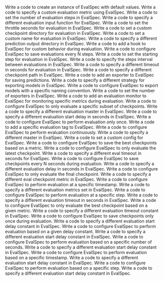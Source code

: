 Write a code to create an instance of EvalSpec with default values.
Write a code to specify a custom evaluation metric using EvalSpec.
Write a code to set the number of evaluation steps in EvalSpec.
Write a code to specify a different evaluation input function for EvalSpec.
Write a code to set the throttle seconds for evaluation in EvalSpec.
Write a code to set a custom checkpoint directory for evaluation in EvalSpec.
Write a code to set a custom name for evaluation in EvalSpec.
Write a code to specify a different prediction output directory in EvalSpec.
Write a code to add a hook to EvalSpec for custom behavior during evaluation.
Write a code to configure EvalSpec to save evaluations every N steps.
Write a code to set the starting step for evaluation in EvalSpec.
Write a code to specify the steps interval between evaluations in EvalSpec.
Write a code to specify a different timeout in seconds for evaluation in EvalSpec.
Write a code to specify a different checkpoint path in EvalSpec.
Write a code to add an exporter to EvalSpec for saving predictions.
Write a code to specify a different strategy for exporting models in EvalSpec.
Write a code to configure EvalSpec to export models with a specific naming convention.
Write a code to set the number of exporters in EvalSpec.
Write a code to add an evaluation monitor to EvalSpec for monitoring specific metrics during evaluation.
Write a code to configure EvalSpec to only evaluate a specific subset of checkpoints.
Write a code to specify a different evaluation master in EvalSpec.
Write a code to specify a different evaluation start delay in seconds in EvalSpec.
Write a code to configure EvalSpec to perform evaluation only once.
Write a code to add a specific evaluation tag to EvalSpec.
Write a code to configure EvalSpec to perform evaluation continuously.
Write a code to specify a different master in EvalSpec.
Write a code to set a custom config for EvalSpec.
Write a code to configure EvalSpec to save the best checkpoints based on a metric.
Write a code to configure EvalSpec to only evaluate the latest checkpoint.
Write a code to specify a different eval timeout in seconds for EvalSpec.
Write a code to configure EvalSpec to save checkpoints every N seconds during evaluation.
Write a code to specify a different evaluation delay in seconds in EvalSpec.
Write a code to configure EvalSpec to only evaluate the final checkpoint.
Write a code to specify a different eval checkpoint metric in EvalSpec.
Write a code to configure EvalSpec to perform evaluation at a specific timestamp.
Write a code to specify a different evaluation metrics set in EvalSpec.
Write a code to configure EvalSpec to perform evaluation at a specific step.
Write a code to specify a different evaluation timeout in seconds in EvalSpec.
Write a code to configure EvalSpec to only evaluate the best checkpoint based on a given metric.
Write a code to specify a different evaluation timeout constant in EvalSpec.
Write a code to configure EvalSpec to save checkpoints only once during evaluation.
Write a code to specify a different evaluation start delay constant in EvalSpec.
Write a code to configure EvalSpec to perform evaluation based on a given delay constant.
Write a code to specify a different evaluation start delay constant in EvalSpec.
Write a code to configure EvalSpec to perform evaluation based on a specific number of seconds.
Write a code to specify a different evaluation start delay constant in EvalSpec.
Write a code to configure EvalSpec to perform evaluation based on a specific timestamp.
Write a code to specify a different evaluation start delay constant in EvalSpec.
Write a code to configure EvalSpec to perform evaluation based on a specific step.
Write a code to specify a different evaluation start delay constant in EvalSpec.